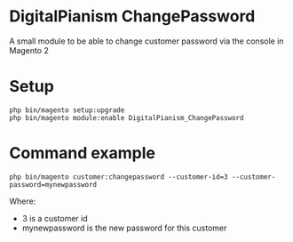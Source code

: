# DigitalPianism ChangePassword

A small module to be able to change customer password via the console in Magento 2

# Setup

    php bin/magento setup:upgrade
    php bin/magento module:enable DigitalPianism_ChangePassword
    
# Command example

    php bin/magento customer:changepassword --customer-id=3 --customer-password=mynewpassword
    
Where:

* 3 is a customer id
* mynewpassword is the new password for this customer

